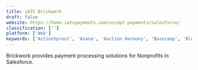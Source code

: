```yaml
---
title: iATS Brickwork
draft: false 
website: https://home.iatspayments.com/accept-payments/salesforce/
classification: ['']
platform: ['Web']
keywords: ['ActionSprout', 'Asana', 'Auction Harmony', 'Basecamp', 'Bloomerang', 'Breeze', 'CFB Strategies', 'Causeview', 'Church community builder', 'Donor Tools', 'DonorPerfect', 'DonorSnap', 'Eleo', 'Keela', 'Kindful', 'Merit', 'NetCommunity', 'Salsa CRM', 'Salsa Labs Nonprofit Marketing', 'The City', 'The Raisers Edge']
---
```

Brickwork provides payment processing solutions for Nonprofits in Salesforce.